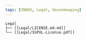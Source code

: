 ```yaml
---
tags: [INDEX, Legal, Housekeeping]
---
```


```text
Legal
├── [[Legal/LICENSE.md.md]]
└── [[Legal/SSPUL-License.pdf]]
```
